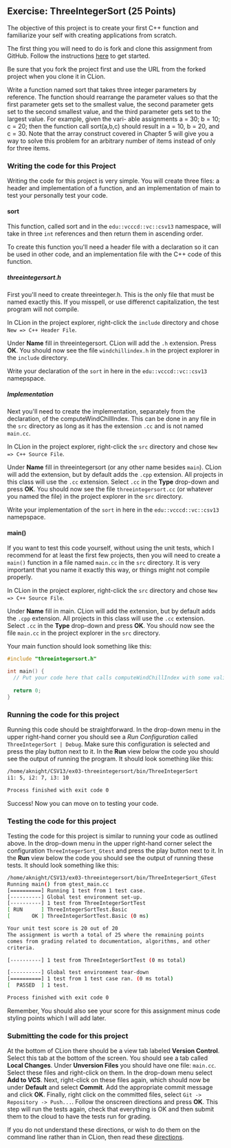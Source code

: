 ## Exercise: ThreeIntegerSort (25 Points)

The objective of this project is to create your first C++ function and familiarize your self with creating applications from scratch.

The first thing you will need to do is fork and clone this assignment
from GitHub. Follow the instructions 
[here](https://github.com/vcc-csv13-fall2018/HowToStartEveryProject)
to get started. 

Be sure that you fork the project first and use the URL from
the forked project when you clone it in CLion.

Write a function named sort that takes three integer parameters by reference. The
function should rearrange the parameter values so that the first parameter gets set
to the smallest value, the second parameter gets set to the second smallest value,
and the third parameter gets set to the largest value. For example, given the vari-
able assignments a = 30; b = 10; c = 20; then the function call sort(a,b,c)
should result in a = 10, b = 20, and c = 30. Note that the array construct covered
in Chapter 5 will give you a way to solve this problem for an arbitrary number of
items instead of only for three items.

### Writing the code for this Project

Writing the code for this project is very simple. You will create three files: a header and implementation of a function, and an implementation of main to test your personally test your code.

#### sort

This function, called sort and in the `edu::vcccd::vc::csv13` namespace, will take in three `int` references and then return them in ascending order.

To create this function you'll need a header file with a declaration so it can be used in other code, and an implementation file with the C++ code of this function.

##### threeintegersort.h

First you'll need to create threeinteger.h. This is the only file that must be named exactly this. If you misspell, or use differenct capitalization, the test program will not compile.

In CLion in the project explorer, right-click the `include` directory
and chose `New => C++ Header File`. 

Under **Name** fill in
threeintegersort. CLion will add the `.h` extension. Press **OK**. You should now see the file `windchillindex.h` in
the project explorer in the `include` directory.

Write your declaration of the `sort` in here in the `edu::vcccd::vc::csv13` namepspace.

##### Implementation

Next you'll need to create the implementation, separately from the declaration, of the computeWindChillIndex. This can be done in any file in the `src` directory as long as it has the extension `.cc` and is not named `main.cc`. 

In CLion in the project explorer, right-click the `src` directory
and chose `New => C++ Source File`. 

Under **Name** fill in
threeintegersort (or any other name besides `main`). CLion will add the extension, but by default 
adds the `.cpp` extension. All projects in this class will
use the `.cc` extension. Select `.cc` in the **Type** drop-down
and press **OK**. You should now see the file `threeintegersort.cc` (or whatever you named the file) in
the project explorer in the `src` directory.

Write your implementation of the `sort` in here in the `edu::vcccd::vc::csv13` namepspace.

#### main()

If you want to test this code yourself, without using the unit tests, which I recommend for at least the first few projects, then you will need to create a `main()` function in a file named `main.cc` in the `src` directory. It is very important that you name it exactly this way, or things might not compile properly.

In CLion in the project explorer, right-click the `src` directory
and chose `New => C++ Source File`. 

Under **Name** fill in
main. CLion will add the extension, but by default 
adds the `.cpp` extension. All projects in this class will
use the `.cc` extension. Select `.cc` in the **Type** drop-down
and press **OK**. You should now see the file `main.cc` in
the project explorer in the `src` directory.

Your main function should look something like this:

```cpp
#include "threeintegersort.h"

int main() {
  // Put your code here that calls computeWindChillIndex with some valid input and write the result to the terminal.
  
  return 0;
}
```

### Running the code for this project

Running this code should be straightforward. In the drop-down 
menu in the upper right-hand corner you should see a *Run
Configuration* called `ThreeIntegerSort | Debug`. Make sure this 
configuration is selected and press the play button next to it.
In the **Run** view below the code you should see the output 
of running the program. It should look something like this:

```bash
/home/aknight/CSV13/ex03-threeintegersort/bin/ThreeIntegerSort
i1: 5, i2: 7, i3: 10

Process finished with exit code 0
```
Success! Now you can move on to testing your code.

### Testing the code for this project

Testing the code for this project is similar to running your code
as outlined above. In the drop-down menu in the upper right-hand
corner select the configuration `ThreeIntegerSort_Gtest` and press the 
play button next to it. In the **Run** view below the code you should
see the output of running these tests. It should look something
like this:

```bash
/home/aknight/CSV13/ex03-threeintegersort/bin/ThreeIntegerSort_GTest
Running main() from gtest_main.cc
[==========] Running 1 test from 1 test case.
[----------] Global test environment set-up.
[----------] 1 test from ThreeIntegerSortTest
[ RUN      ] ThreeIntegerSortTest.Basic
[       OK ] ThreeIntegerSortTest.Basic (0 ms)

Your unit test score is 20 out of 20
The assignment is worth a total of 25 where the remaining points
comes from grading related to documentation, algorithms, and other
criteria.

[----------] 1 test from ThreeIntegerSortTest (0 ms total)

[----------] Global test environment tear-down
[==========] 1 test from 1 test case ran. (0 ms total)
[  PASSED  ] 1 test.

Process finished with exit code 0
```

Remember, You should also see your score for this
assignment minus code styling points which I will add later.

### Submitting the code for this project

At the bottom of CLion there should be a view tab labeled **Version Control**.
Select this tab at the bottom of the screen. You should see a tab called **Local Changes**.
Under **Unversion Files** you should have one file: `main.cc`.
Select these files and right-click on them. In the drop-down menu
select **Add to VCS**. Next, right-click on these files again, which should
now be under **Default** and select **Commit**. Add the appropriate
commit message and click **OK**. Finally, right click on the committed files,
select `Git -> Repository -> Push...`. Follow the onscreen directions
and press **OK**. This step will run the tests again, check that everything is OK
and then submit them to the cloud to have the tests run for grading.

If you do not understand these directions, or wish to do them on the command
line rather than in CLion, then read these [directions](https://github.com/vcc-csv13-fall2018/Course-Information/wiki/How-to-Turn-In-Every-Project).
